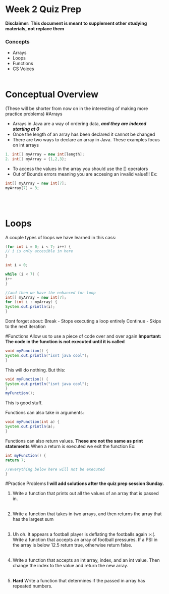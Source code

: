 # Week 2 Quiz Prep

**Disclaimer: This document is meant to supplement other studying materials, not replace them**<br>

### Concepts
   * Arrays
   * Loops
   * Functions
   * CS Voices
   <br></br>
   

# Conceptual Overview
(These will be shorter from now on in the interesting of making more practice problems)
#Arrays
  * Arrays in Java are a way of ordering data, ***and they are indexed starting at 0***
  * Once the length of an array has been declared it cannot be changed
  * There are two ways to declare an array in Java. These examples focus on int arrays
   ```java
   1. int[] myArray = new int[length];
   2. int[] myArray = {1,2,3};
   ```
  * To access the values in the array you should use the [] operators
  * Out of Bounds errors meaning you are accesing an invalid value!!!
  Ex:
  ```java
  int[] myArray = new int[7];
  myArray[7] = 3;
  ```
  <br></br>
  # Loops
  A couple types of loops we have learned in this cass:
  ```java
  (for int i = 0; i < 7; i++) {
  // i is only accesible in here
  }
  
  int i = 0;
  
  while (i < 7) {
  i++
  }
  
  //and then we have the enhanced for loop
 int[] myArray = new int[7];
for (int i : myArray) {
  System.out.println(i);
}
```
Dont forget about:
Break - Stops executing a loop entirely
Continue - Skips to the next iteration

#Functions
Allow us to use a piece of code over and over again
  **Important: The code in the function is not executed until it is called**
 ```java
 void myFunction() {
 System.out.println("isnt java cool");
 }
 ```
 This will do nothing. But this:
 ```java
 void myFunction() {
 System.out.println("isnt java cool");
 }
 myFunction();
 ```
This is good stuff.
 
 Functions can also take in arguments:
 ```java
 void myFunction(int a) {
 System.out.println(a);
 }
 ```
 Functions can also return values.
 **These are not the same as print statements**
 When a return is executed we exit the function
 Ex:
 ```java
 int myFunction() {
 return 7;
 
 //everything below here will not be executed
 }
 ```
 #Practice Problems
 **I will add solutions after the quiz prep session Sunday.**
 
 1. Write a function that prints out all the values of an array that is passed in.
   <br></br>
2. Write a function that takes in two arrays, and then returns the array that has the largest sum
  <br></br>
  
3. Uh oh. It appears a football player is deflating the footballs again >:(. Write a function that accepts an array of football pressures. If a PSI in the array is below 12.5 return true, otherwise return false.
   <br></br>
4. Write a function that accepts an int array, index, and an int value. Then change the index to the value and return the new array.
  <br></br>

5. **Hard** Write a function that determines if the passed in array has repeated numbers.

  
  

